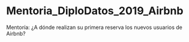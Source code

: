 # Mentoria_DiploDatos_2019_Airbnb
Mentoría: ¿A dónde realizan su primera reserva los nuevos usuarios de Airbnb?

